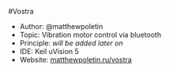 #Vostra
- Author: @matthewpoletin
- Topic: Vibration motor control via bluetooth
- Principle: *will be added later on*
- IDE: Keil uVision 5
- Website: [matthewpoletin.ru/vostra](http://matthewpoletin.ru/vostra)
